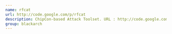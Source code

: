 ```yaml
---
name: rfcat
url: http://code.google.com/p/rfcat
description: ChipCon-based Attack Toolset. URL : http://code.google.com/p/rfcat Groups : blackarch blackarch-exploitation
group: blackarch
---
```

